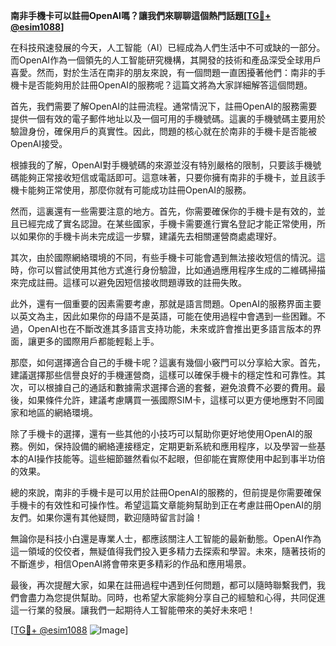 **南非手機卡可以註冊OpenAI嗎？讓我們來聊聊這個熱門話題[[TG💪+ @esim1088](https://t.me/s/esim1088)]**

在科技飛速發展的今天，人工智能（AI）已經成為人們生活中不可或缺的一部分。而OpenAI作為一個領先的人工智能研究機構，其開發的技術和產品深受全球用戶喜愛。然而，對於生活在南非的朋友來說，有一個問題一直困擾著他們：南非的手機卡是否能夠用於註冊OpenAI的服務呢？這篇文將為大家詳細解答這個問題。

首先，我們需要了解OpenAI的註冊流程。通常情況下，註冊OpenAI的服務需要提供一個有效的電子郵件地址以及一個可用的手機號碼。這裏的手機號碼主要用於驗證身份，確保用戶的真實性。因此，問題的核心就在於南非的手機卡是否能被OpenAI接受。

根據我的了解，OpenAI對手機號碼的來源並沒有特別嚴格的限制，只要該手機號碼能夠正常接收短信或電話即可。這意味著，只要你擁有南非的手機卡，並且該手機卡能夠正常使用，那麼你就有可能成功註冊OpenAI的服務。

然而，這裏還有一些需要注意的地方。首先，你需要確保你的手機卡是有效的，並且已經完成了實名認證。在某些國家，手機卡需要進行實名登記才能正常使用，所以如果你的手機卡尚未完成這一步驟，建議先去相關運營商處處理好。

其次，由於國際網絡環境的不同，有些手機卡可能會遇到無法接收短信的情況。這時，你可以嘗試使用其他方式進行身份驗證，比如通過應用程序生成的二維碼掃描來完成註冊。這樣可以避免因短信接收問題導致的註冊失敗。

此外，還有一個重要的因素需要考慮，那就是語言問題。OpenAI的服務界面主要以英文為主，因此如果你的母語不是英語，可能在使用過程中會遇到一些困難。不過，OpenAI也在不斷改進其多語言支持功能，未來或許會推出更多語言版本的界面，讓更多的國際用戶都能輕鬆上手。

那麼，如何選擇適合自己的手機卡呢？這裏有幾個小竅門可以分享給大家。首先，建議選擇那些信譽良好的手機運營商，這樣可以確保手機卡的穩定性和可靠性。其次，可以根據自己的通話和數據需求選擇合適的套餐，避免浪費不必要的費用。最後，如果條件允許，建議考慮購買一張國際SIM卡，這樣可以更方便地應對不同國家和地區的網絡環境。

除了手機卡的選擇，還有一些其他的小技巧可以幫助你更好地使用OpenAI的服務。例如，保持設備的網絡連接穩定，定期更新系統和應用程序，以及學習一些基本的AI操作技能等。這些細節雖然看似不起眼，但卻能在實際使用中起到事半功倍的效果。

總的來說，南非的手機卡是可以用於註冊OpenAI的服務的，但前提是你需要確保手機卡的有效性和可操作性。希望這篇文章能夠幫助到正在考慮註冊OpenAI的朋友們。如果你還有其他疑問，歡迎隨時留言討論！

無論你是科技小白還是專業人士，都應該關注人工智能的最新動態。OpenAI作為這一領域的佼佼者，無疑值得我們投入更多精力去探索和學習。未來，隨著技術的不斷進步，相信OpenAI將會帶來更多精彩的作品和應用場景。

最後，再次提醒大家，如果在註冊過程中遇到任何問題，都可以隨時聯繫我們，我們會盡力為您提供幫助。同時，也希望大家能夠分享自己的經驗和心得，共同促進這一行業的發展。讓我們一起期待人工智能帶來的美好未來吧！

[[TG💪+ @esim1088](https://t.me/s/esim1088) ![Image](https://i.postimg.cc/4NQfJmqS/Snipaste-2025-05-13-00-14-12.png)]